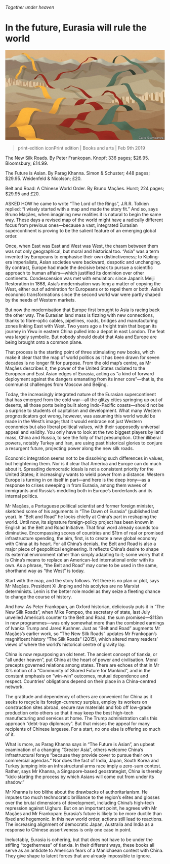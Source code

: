 ###### Together under heaven

# In the future, Eurasia will rule the world 

![image](images/20190209_BKD001_0.jpg) 

> print-edition iconPrint edition | Books and arts | Feb 9th 2019 

The New Silk Roads. By Peter Frankopan. Knopf; 336 pages; $26.95. Bloomsbury; £14.99. 

The Future is Asian. By Parag Khanna. Simon & Schuster; 448 pages; $29.95. Weidenfeld & Nicolson; £20. 

Belt and Road: A Chinese World Order. By Bruno Maçães. Hurst; 224 pages; $29.95 and £20. 

ASKED HOW he came to write “The Lord of the Rings”, J.R.R. Tolkien replied: “I wisely started with a map and made the story fit.” And so, says Bruno Maçães, when imagining new realities it is natural to begin the same way. These days a revised map of the world might have a radically different focus from previous ones—because a vast, integrated Eurasian supercontinent is proving to be the salient feature of an emerging global order. 

Once, when East was East and West was West, the chasm between them was not only geographical, but moral and historical too. “Asia” was a term invented by Europeans to emphasise their own distinctiveness; to Kipling-era imperialists, Asian societies were backward, despotic and unchanging. By contrast, Europe had made the decisive break to pursue a scientific approach to human affairs—which justified its dominion over other continents. Condescension was met with emulation: since Japan’s Meiji Restoration in 1868, Asia’s modernisation was long a matter of copying the West, either out of admiration for Europeans or to repel them or both. Asia’s economic transformations since the second world war were partly shaped by the needs of Western markets. 

But now the modernisation that Europe first brought to Asia is racing back the other way. The Eurasian land mass is fizzing with new connections, thanks to fibre-optic cables, pipelines, roads, bridges and manufacturing zones linking East with West. Two years ago a freight train that began its journey in Yiwu in eastern China pulled into a depot in east London. The feat was largely symbolic. But nobody should doubt that Asia and Europe are being brought onto a common plane. 

That process is the starting point of three stimulating new books, which make it clear that the map of world politics as it has been drawn for seven decades is no longer fit for purpose. From the old map’s centre, as Mr Maçães describes it, the power of the United States radiated to the European and East Asian edges of Eurasia, acting as “a kind of forward deployment against the dangers emanating from its inner core”—that is, the communist challenges from Moscow and Beijing. 

Today, the increasingly integrated nature of the Eurasian supercontinent that has emerged from the cold war—all the glitzy cities springing up out of deserts, all those ports being built along Indo-Pacific coasts—should not be a surprise to students of capitalism and development. What many Western prognosticators got wrong, however, was assuming this world would be made in the West’s image; that it would embrace not just Western economics but also liberal political values, with their supposedly universal appeal and validity. You only have to look at the two biggest players by land mass, China and Russia, to see the folly of that presumption. Other illiberal powers, notably Turkey and Iran, are using past historical glories to conjure a resurgent future, projecting power along the new silk roads. 

Economic integration seems not to be dissolving such differences in values, but heightening them. Nor is it clear that America and Europe can do much about it. Spreading democratic ideals is not a consistent priority for the United States; it increasingly wants to wield power from a distance. Western Europe is turning in on itself in part—and here is the deep irony—as a response to crises sweeping in from Eurasia, among them waves of immigrants and Russia’s meddling both in Europe’s borderlands and its internal politics. 

Mr Maçães, a Portuguese political scientist and former foreign minister, sketched some of his arguments in “The Dawn of Eurasia” (published last year). In “Belt and Road” he looks chiefly at China’s part in reshaping the world. Until now, its signature foreign-policy project has been known in English as the Belt and Road Initiative. That final word already sounds too diminutive. Encompassing scores of countries and $1trn of real or promised infrastructure spending, the aim, first, is to create a new global economy with China at its heart. For all China’s denials, the Belt and Road is also a major piece of geopolitical engineering. It reflects China’s desire to shape its external environment rather than simply adapting to it; some worry that it is China’s means to replace an American-led international order with its own. As a phrase, “the Belt and Road” may come to be used in the same, shorthand way as “the West” is today. 

Start with the map, and the story follows. Yet there is no plan or plot, says Mr Maçães. President Xi Jinping and his acolytes are no Marxist determinists. Lenin is the better role model as they seize a fleeting chance to change the course of history. 

And how. As Peter Frankopan, an Oxford historian, deliciously puts it in “The New Silk Roads”, when Mike Pompeo, the secretary of state, last July unveiled America’s counter to the Belt and Road, the sum promised—$113m in new programmes—was only somewhat more than the combined earnings of Ivanka Trump and Jared Kushner. Just as “Belt and Road” augments Mr Maçães’s earlier work, so “The New Silk Roads” updates Mr Frankopan’s magnificent history “The Silk Roads” (2015), which altered many readers’ views of where the world’s historical centre of gravity lay. 

China is now repurposing an old tenet. The ancient concept of tianxia, or “all under heaven”, put China at the heart of power and civilisation. Moral precepts governed relations among states. There are echoes of that in Mr Xi’s notion of a “Community of Shared Future for Mankind”, and in the constant emphasis on “win-win” outcomes, mutual dependence and respect. Countries’ obligations depend on their place in a China-centred network. 

The gratitude and dependency of others are convenient for China as it seeks to recycle its foreign-currency surplus, employ its workers on construction sites abroad, secure raw materials and fob off low-grade production onto others so that it may keep the best high-tech manufacturing and services at home. The Trump administration calls this approach “debt-trap diplomacy”. But that misses the appeal for many recipients of Chinese largesse. For a start, no one else is offering so much of it. 

What is more, as Parag Khanna says in “The Future is Asian”, an upbeat examination of a changing “Greater Asia”, others welcome China’s infrastructural forays “because they provide cover to pursue their own commercial agendas.” Nor does the fact of India, Japan, South Korea and Turkey jumping into an infrastructural arms race imply a zero-sum contest. Rather, says Mr Khanna, a Singapore-based geostrategist, China is thereby “kick-starting the process by which Asians will come out from under its shadow.” 

Mr Khanna is too blithe about the drawbacks of authoritarianism. He imputes too much technocratic brilliance to the region’s elites and glosses over the brutal dimensions of development, including China’s high-tech repression against Uighurs. But on an important point, he agrees with Mr Maçães and Mr Frankopan: Eurasia’s future is likely to be more ductile than fixed and hegemonic. In this new world order, actions still lead to reactions. The increasing alignment of democratic Japan, Australia and India as a response to Chinese assertiveness is only one case in point. 

Ineluctably, Eurasia is cohering, but that does not have to be under the stifling “togetherness” of tianxia. In their different ways, these books all serve as an antidote to American fears of a Manichaean contest with China. They give shape to latent forces that are already impossible to ignore. 

